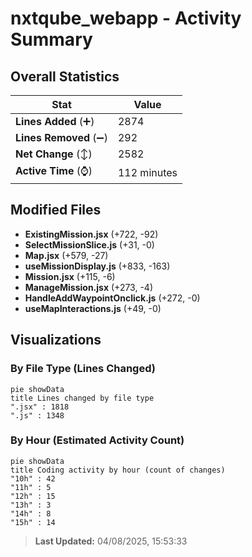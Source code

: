 # nxtqube_webapp - Activity Summary 

## Overall Statistics

| Stat                   | Value                                                             |
| ---------------------- | ----------------------------------------------------------------- |
| **Lines Added** (➕)   | 2874                                          |
| **Lines Removed** (➖) | 292                                        |
| **Net Change** (↕)    | 2582                |
| **Active Time** (⌚)   | 112 minutes |


## Modified Files
- **ExistingMission.jsx** (+722, -92)
- **SelectMissionSlice.js** (+31, -0)
- **Map.jsx** (+579, -27)
- **useMissionDisplay.js** (+833, -163)
- **Mission.jsx** (+115, -6)
- **ManageMission.jsx** (+273, -4)
- **HandleAddWaypointOnclick.js** (+272, -0)
- **useMapInteractions.js** (+49, -0)

## Visualizations

### By File Type (Lines Changed)

```mermaid
pie showData
title Lines changed by file type
".jsx" : 1818
".js" : 1348
```

### By Hour (Estimated Activity Count)

```mermaid
pie showData
title Coding activity by hour (count of changes)
"10h" : 42
"11h" : 5
"12h" : 15
"13h" : 3
"14h" : 8
"15h" : 14
```


> **Last Updated:** 04/08/2025, 15:53:33